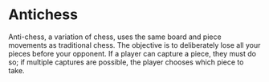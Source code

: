 # Antichess
Anti-chess, a variation of chess, uses the same board and piece movements as traditional chess. The objective is to deliberately lose all your pieces before your opponent. If a player can capture a piece, they must do so; if multiple captures are possible, the player chooses which piece to take.
